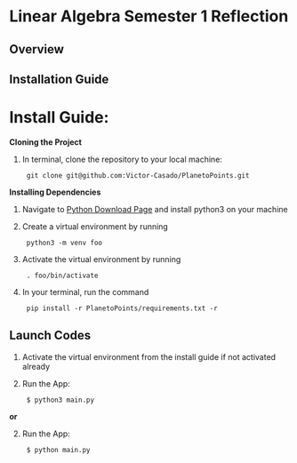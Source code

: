 # Linear Algebra Semester 1 Reflection
## Overview
## Installation Guide
# Install Guide:

**Cloning the Project**
1. In terminal, clone the repository to your local machine:

        git clone git@github.com:Victor-Casado/PlanetoPoints.git


**Installing Dependencies**
1. Navigate to [Python Download Page](https://www.python.org/downloads/) and install python3 on your machine
2. Create a virtual environment by running
 
        python3 -m venv foo

3. Activate the virtual environment by running

        . foo/bin/activate


3. In your terminal, run the command

        pip install -r PlanetoPoints/requirements.txt -r
   
## Launch Codes
1. Activate the virtual environment from the install guide if not activated already
2. Run the App:

        $ python3 main.py
   
**or**

2. Run the App:

        $ python main.py
   
